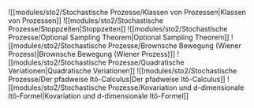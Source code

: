 ![[modules/sto2/Stochastische Prozesse/Klassen von Prozessen|Klassen von Prozessen]]
![[modules/sto2/Stochastische Prozesse/Stoppzeiten|Stoppzeiten]]
![[modules/sto2/Stochastische Prozesse/Optional Sampling Theorem|Optional Sampling Theorem]]
![[modules/sto2/Stochastische Prozesse/Brownsche Bewegung (Wiener Prozess)|Brownsche Bewegung (Wiener Prozess)]]
![[modules/sto2/Stochastische Prozesse/Quadratische Veriationen|Quadratische Veriationen]]
![[modules/sto2/Stochastische Prozesse/Der pfadweise Itô-Calculus|Der pfadweise Itô-Calculus]]
![[modules/sto2/Stochastische Prozesse/Kovariation und d-dimensionale Itô-Formel|Kovariation und d-dimensionale Itô-Formel]]